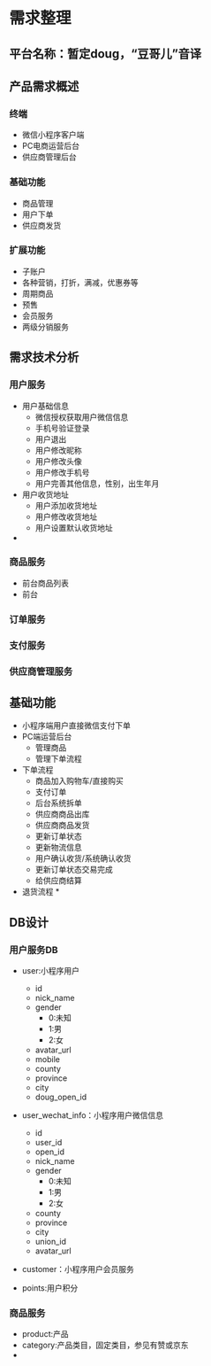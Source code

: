 # 需求整理
## 平台名称：暂定doug，“豆哥儿”音译
## 产品需求概述
### 终端
* 微信小程序客户端
* PC电商运营后台
* 供应商管理后台
### 基础功能
* 商品管理
* 用户下单
* 供应商发货
### 扩展功能
* 子账户
* 各种营销，打折，满减，优惠券等
* 周期商品
* 预售
* 会员服务
* 两级分销服务

## 需求技术分析
### 用户服务
* 用户基础信息
  * 微信授权获取用户微信信息
  * 手机号验证登录
  * 用户退出
  * 用户修改昵称
  * 用户修改头像
  * 用户修改手机号
  * 用户完善其他信息，性别，出生年月
* 用户收货地址
  * 用户添加收货地址
  * 用户修改收货地址
  * 用户设置默认收货地址
* 
### 商品服务
* 前台商品列表
* 前台
### 订单服务
### 支付服务
### 供应商管理服务

## 基础功能
* 小程序端用户直接微信支付下单
* PC端运营后台
  * 管理商品
  * 管理下单流程
* 下单流程
  * 商品加入购物车/直接购买
  * 支付订单
  * 后台系统拆单
  * 供应商商品出库
  * 供应商商品发货
  * 更新订单状态
  * 更新物流信息
  * 用户确认收货/系统确认收货
  * 更新订单状态交易完成
  * 给供应商结算
* 退货流程
  * 

## DB设计
### 用户服务DB
* user:小程序用户
  * id
  * nick_name
  * gender
    * 0:未知
    * 1:男
    * 2:女
  * avatar_url
  * mobile
  * county
  * province
  * city
  * doug_open_id

* user_wechat_info：小程序用户微信信息
  * id
  * user_id
  * open_id
  * nick_name
  * gender
    * 0:未知
    * 1:男
    * 2:女
  * county
  * province
  * city
  * union_id
  * avatar_url

* customer：小程序用户会员服务
* points:用户积分

### 商品服务
* product:产品
* category:产品类目，固定类目，参见有赞或京东
* 
